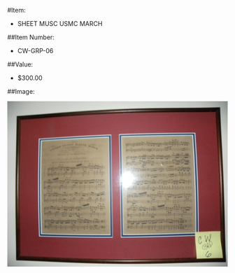 #Item:
* SHEET MUSC USMC MARCH 



##Item Number:

* CW-GRP-06

##Value:

* $300.00

##Image:

![CW-GRP-06](../../Images/CW-GRP-06.jpg)


